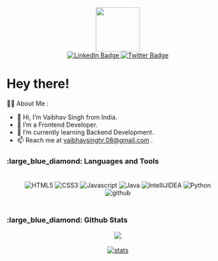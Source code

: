 <!---
[![@vaibhavsinghdev's Holopin board](https://holopin.io/api/user/board?user=vaibhavsinghdev)](https://holopin.io/@vaibhavsinghdev)
--->

<div id="header" align="center">
   <img src = "https://media.giphy.com/media/QTfX9Ejfra3ZmNxh6B/giphy.gif" width="100"/>
</div>
<div id="badges" align="center">
  <a href="https://www.linkedin.com/in/vaibhavsingh8/">
    <img src="https://img.shields.io/badge/LinkedIn-blue?style=for-the-badge&logo=linkedin&logoColor=white" alt="LinkedIn Badge"/>
  </a>
  <a href="https://twitter.com/xVaibhavSingh">
    <img src="https://img.shields.io/badge/Twitter-blue?style=for-the-badge&logo=twitter&logoColor=white" alt="Twitter Badge"/>
  </a>
</div>



<h1>
  Hey there!
</h1>

:man_technologist: About Me : </br>
- 👋 Hi, I’m Vaibhav Singh from India.
- 👀 I’m a Frontend Developer.
- 🌱 I’m currently learning Backend Development.
- 📫 Reach me at vaibhavsinghr.08@gmail.com . 


<h3>
   :large_blue_diamond: Languages and Tools
</h3>

<p align="center" style="padding: 20px">
    <img src="https://img.shields.io/badge/html5-%23E34F26.svg?style=for-the-badge&logo=html5&logoColor=white" alt="HTML5">
    <img src="https://img.shields.io/badge/css3-%231572B6.svg?style=for-the-badge&logo=css3&logoColor=white" alt="CSS3">
    <img src="https://img.shields.io/badge/javascript-%23323330.svg?style=for-the-badge&logo=javascript" alt="Javascript">
    <img src="https://img.shields.io/badge/java-%23ED8B00.svg?style=for-the-badge&logo=java&logoColor=white" alt="Java">
    <img src="https://img.shields.io/badge/IntelliJIDEA-000000.svg?style=for-the-badge&logo=intellij-idea&logoColor=white" alt="IntelliJIDEA">
    <img src="https://img.shields.io/badge/Python-%23323330.svg?style=for-the-badge&logo=python&logoColor=white" alt="Python">
    <img src="https://img.shields.io/badge/github-%23121011.svg?style=for-the-badge&logo=github&logoColor=white" alt="github">
    
</p>

<h3>
   :large_blue_diamond: Github Stats
</h3>

<p align="center">
    <a href="https://github.com/VaibhavSingh8">
        <img align="center" src="https://github-readme-stats.vercel.app/api?username=VaibhavSingh8&theme=radical">
    </a>
    <br><br>
    <a href="https://github.com/VaibhavSingh8">
        <img src="https://github-readme-streak-stats.herokuapp.com?user=VaibhavSingh8&theme=radical" alt="stats">
    </a>
<p>

<!---
VaibhavSingh8/VaibhavSingh8 is a ✨ special ✨ repository because its `README.md` (this file) appears on your GitHub profile.
You can click the Preview link to take a look at your changes.
--->
